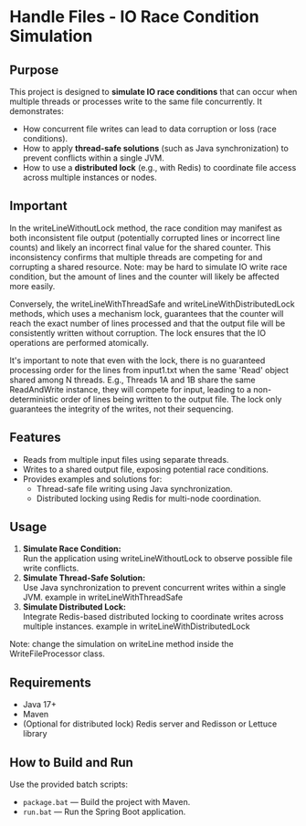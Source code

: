 # Handle Files - IO Race Condition Simulation

## Purpose

This project is designed to **simulate IO race conditions** that can occur when multiple threads or processes write to the same file concurrently. It demonstrates:

- How concurrent file writes can lead to data corruption or loss (race conditions).
- How to apply **thread-safe solutions** (such as Java synchronization) to prevent conflicts within a single JVM.
- How to use a **distributed lock** (e.g., with Redis) to coordinate file access across multiple instances or nodes.

## Important

In the writeLineWithoutLock method, the race condition may manifest as both inconsistent file output (potentially corrupted lines or incorrect line counts) and likely an incorrect final value for the shared counter. This inconsistency confirms that multiple threads are competing for and corrupting a shared resource. 
Note: may be hard to simulate IO write race condition, but the amount of lines and the counter will likely be affected more easily. 

Conversely, the writeLineWithThreadSafe and writeLineWithDistributedLock methods, which uses a mechanism lock, guarantees that the counter will reach the exact number of lines processed and that the output file will be consistently written without corruption. The lock ensures that the IO operations are performed atomically.

It's important to note that even with the lock, there is no guaranteed processing order for the lines from input1.txt when the same 'Read' object shared among N threads. E.g., Threads 1A and 1B share the same ReadAndWrite instance, they will compete for input, leading to a non-deterministic order of lines being written to the output file. The lock only guarantees the integrity of the writes, not their sequencing.

## Features

- Reads from multiple input files using separate threads.
- Writes to a shared output file, exposing potential race conditions.
- Provides examples and solutions for:
  - Thread-safe file writing using Java synchronization.
  - Distributed locking using Redis for multi-node coordination.

## Usage

1. **Simulate Race Condition:**  
   Run the application using writeLineWithoutLock to observe possible file write conflicts.
2. **Simulate Thread-Safe Solution:**  
   Use Java synchronization to prevent concurrent writes within a single JVM.
   example in writeLineWithThreadSafe
3. **Simulate Distributed Lock:**  
   Integrate Redis-based distributed locking to coordinate writes across multiple instances.
   example in writeLineWithDistributedLock

Note: change the simulation on writeLine method inside the WriteFileProcessor class.

## Requirements

- Java 17+
- Maven
- (Optional for distributed lock) Redis server and Redisson or Lettuce library

## How to Build and Run

Use the provided batch scripts:

- `package.bat` — Build the project with Maven.
- `run.bat` — Run the Spring Boot application.
